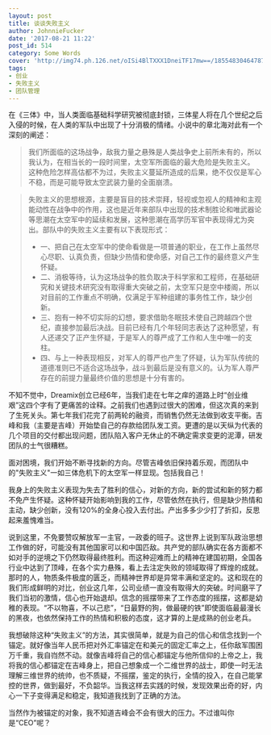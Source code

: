 ```yaml
---
layout: post
title: 谈谈失败主义
author: JohnnieFucker
date: '2017-08-21 11:22'
post_id: 514
category: Some Words
cover: 'http://img74.ph.126.net/oISi4BlTXXX1DneiTF17mw==/1855483046478766370.jpg'
tags:
- 创业
- 失败主义
- 团队管理
---
```


在《三体》中，当人类面临基础科学研究被彻底封锁，三体星人将在几个世纪之后入侵的时候，在人类的军队中出现了十分消极的情绪。小说中的章北海对此有一个深刻的阐述：


>我们所面临的这场战争，敌我力量之悬殊是人类战争史上前所未有的，所以我认为，在相当长的一段时间里，太空军所面临的最大危险是失败主义。
这种危险怎样高估都不为过，失败主义蔓延所造成的后果，绝不仅仅是军心不稳，而是可能导致太空武装力量的全面崩溃。

<!--break-->
>失败主义的思想根源，主要是盲目的技术崇拜，轻视或忽视人的精神和主观能动性在战争中的作用，这也是近年来部队中出现的技术制胜论和唯武器论等思潮在太空军中的延续和发展，这种思潮在高学历军官中表现得尤为突出。部队中的失败主义主要有以下表现形式：
>- 一、把自己在太空军中的使命看做是一项普通的职业，在工作上虽然尽心尽职、认真负责，但缺少热情和使命感，对自己工作的最终意义产生怀疑。
>- 二、消极等待，认为这场战争的胜负取决于科学家和工程师，在基础研究和关键技术研究没有取得重大突破之前，太空军只是空中楼阁，所以对目前的工作重点不明确，仅满足于军种组建的事务性工作，缺少创新。
>- 三、抱有一种不切实际的幻想，要求借助冬眠技术使自己跨越四个世纪，直接参加最后决战。目前已经有几个年轻同志表达了这种愿望，有人还递交了正产生怀疑，于是军人的尊严成了工作和人生中唯一的支柱。
>- 四、与上一种表现相反，对军人的尊严也产生了怀疑，认为军队传统的道德准则已不适合这场战争，战斗到最后是没有意义的。认为军人尊严存在的前提力量最终价值的思想是十分有害的。

不知不觉中，Dreamix创立已经6年，当我们走在七年之痒的道路上时“创业维艰”这四个字有了更痛苦的诠释。之前我们也遇到过很大的困难，但这次真的来到了生死关头。第七年我们花完了前两轮的融资，而销售仍然无法做到收支平衡。吉峰和我（主要是吉峰）开始垫自己的存款给团队发工资。更遭的是以天纵为代表的几个项目的交付都出现问题，团队陷入客户无休止的不确定需求变更的泥潭，研发团队的士气很糟糕。

面对困境，我们开始不断寻找新的方向。尽管吉峰依旧保持着乐观，而团队中的"失败主义"一如三体危机下的太空军一样显现。包括我自己！

我身上的失败主义表现为失去了胜利的信心，对新的方向，新的尝试和新的努力都不免产生怀疑。这种怀疑开始影响到我的工作，尽管依然在执行，但是缺少热情和主动，缺少创新，没有120%的全身心投入去付出。产出多多少少打了折扣，反思起来羞愧难当。

说到这里，不免要赞叹解放军一主官，一政委的班子。这世界上说到军队政治思想工作做的好，可能没有其他国家可以和中国匹敌。共产党的部队确实在各方面都不如对手的逆境之下仍然取得最终胜利。而这种迎难而上的精神在建国初期，全国各行业中达到了顶峰，在各个实力悬殊，看上去注定失败的领域取得了辉煌的成就。那时的人，物质条件极度的匮乏，而精神世界却是异常丰满和坚定的。这和现在的我们形成鲜明的对比，创业这几年，公司业绩一直没有取得大的突破。时间磨平了我们当初的激情，信心也开始退却。信念的摇摆带来了工作态度的摇摆，这都是幼稚的表现。“不以物喜，不以己悲”，“日最野的狗，做最硬的铁”即使面临最最漫长的黑夜，也依然保持工作的热情和积极的态度，这才算的上是成熟的创业老兵。

我想破除这种“失败主义”的方法，其实很简单，就是为自己的信心和信念找到一个锚定。就好像当年人民币把对外汇率锚定在和美元的固定汇率之上，任你敌军围困万千重，我自岿然不动。就像吉峰将自己的信心都锚定与他所信仰的上帝之上，我将我的信心都锚定在吉峰身上，把自己想象成一个二维世界的战士，即使一时无法理解三维世界的统帅，也不质疑，不摇摆，鉴定的执行，全情的投入，在自己能掌控的世界，做到最好，不负韶华。当我这样去实践的时候，发现效果出奇的好，内心一下子变得满足和稳定，我知道我找到了正确的方法。

当然作为被锚定的对象，我不知道吉峰会不会有很大的压力。不过谁叫你是“CEO”呢？